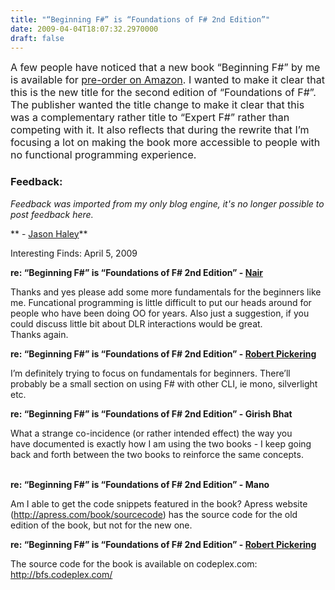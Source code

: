 ```yaml
---
title: "“Beginning F#” is “Foundations of F# 2nd Edition”"
date: 2009-04-04T18:07:32.2970000
draft: false
---
```


<p style="MARGIN: 0cm 0cm 10pt" class="MsoNormal"><font size="3">A few people have noticed that a new book “Beginning F#” by me is available for <a href="http://www.amazon.com/gp/product/1430223898?ie=UTF8&amp;tag=strangelights-20&amp;linkCode=as2&amp;camp=1789&amp;creative=9325&amp;creativeASIN=1430223898">pre-order on Amazon</a>. I wanted to make it clear that this is the new title for the second edition of “Foundations of F#”. The publisher wanted the title change to make it clear that this was a complementary rather title to “Expert F#” rather than competing with it. It also reflects that during the rewrite that I’m focusing a lot on making the book more accessible to people with no functional programming experience. </font></p>

### Feedback:

*Feedback was imported from my only blog engine, it's no longer possible to post feedback here.*

** - [Jason Haley](http://jasonhaley.com/blog/post/2009/04/05/Interesting-Finds-April-5-2009.aspx)**

Interesting Finds: April 5, 2009

**re: “Beginning F#” is “Foundations of F# 2nd Edition” - [Nair](http://www.myfavoritemovies.us/movies)**

Thanks and yes please add some more fundamentals for the beginners like me. Funcational programming is little difficult to put our heads around for people who have been doing OO for years. Also just a suggestion, if you could discuss little bit about DLR interactions would be great.<br />Thanks again.

**re: “Beginning F#” is “Foundations of F# 2nd Edition” - [Robert Pickering](http://strangelights.com/blog/Default.aspx)**

I’m definitely trying to focus on fundamentals for beginners. There’ll probably be a small section on using F# with other CLI, ie mono, silverlight etc.

**re: “Beginning F#” is “Foundations of F# 2nd Edition” - Girish Bhat**

What a strange co-incidence (or rather intended effect) the way you<br />have documented is exactly how I am using the two books - I keep going<br />back and forth between the two books to reinforce the same concepts.<br /><br />

**re: “Beginning F#” is “Foundations of F# 2nd Edition” - Mano**

Am I able to get the code snippets featured in the book? Apress website (<a rel="nofollow external" href="http://apress.com/book/sourcecode" title="http://apress.com/book/sourcecode">http://apress.com/book/sourcecode</a>) has the source code for the old edition of the book, but not for the new one.

**re: “Beginning F#” is “Foundations of F# 2nd Edition” - [Robert Pickering](http://strangelights.com/blog/Default.aspx)**

The source code for the book is available on codeplex.com: <a rel="nofollow external" href="http://bfs.codeplex.com/" title="http://bfs.codeplex.com/">http://bfs.codeplex.com/</a>

